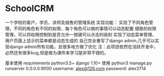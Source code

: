 # SchoolCRM
一个学校的客户，学员，讲师及销售的管理系统
实现功能：
实现了不同角色管理，不同的角色有不同的权限，每个角色可以做的事情可以动态配置
细致的权限管理，可以将权限控制到是否允许一按键可以点击的级别
实现了动态菜单管理，用户页面上显示的菜单都是动态生成的
自己完全重写了django admin,几乎可以实现django admin所有功能，且很多地方做了优化
注：此项目依然在活跃开发中，必然还有很多bug,但是做为课件来学习是非常不错的。

基本使用
requirements
python3.5+
django 1.10+
使用
python3 manage.py runserver 0.0.0.0:9000
username: alex@126.com password: alex3714
